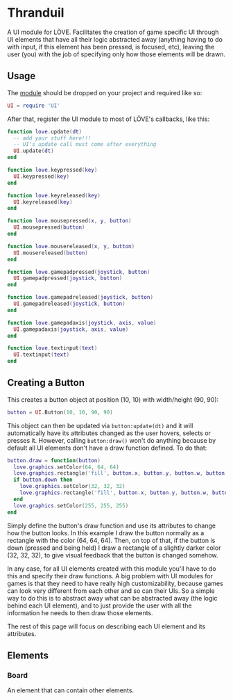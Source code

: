 # Thranduil

A UI module for LÖVE. Facilitates the creation of game specific UI through UI elements that have all 
their logic abstracted away (anything having to do with input, if this element has been pressed, is focused, etc), 
leaving the user (you) with the job of specifying only how those elements will be drawn. 

## Usage

The [module]() should be dropped on your project and required like so:

```lua
UI = require 'UI'
```

After that, register the UI module to most of LÖVE's callbacks, like this:

```lua
function love.update(dt)
  -- add your stuff here!!!
  -- UI's update call must come after everything
  UI.update(dt)
end

function love.keypressed(key)
  UI.keypressed(key)
end

function love.keyreleased(key)
  UI.keyreleased(key)
end

function love.mousepressed(x, y, button)
  UI.mousepressed(button)
end

function love.mousereleased(x, y, button)
  UI.mousereleased(button)
end

function love.gamepadpressed(joystick, button)
  UI.gamepadpressed(joystick, button)
end

function love.gamepadreleased(joystick, button)
  UI.gamepadreleased(joystick, button)
end

function love.gamepadaxis(joystick, axis, value)
  UI.gamepadaxis(joystick, axis, value)
end

function love.textinput(text)
  UI.textinput(text)
end
```

## Creating a Button

This creates a button object at position (10, 10) with width/height (90, 90):

```lua
button = UI.Button(10, 10, 90, 90)
```

This object can then be updated via `button:update(dt)` and it will automatically have its attributes changed as the user hovers, selects or presses it. However, calling `button:draw()` won't do anything because by default all UI elements don't have a draw function defined. To do that:

```lua
button.draw = function(button)
  love.graphics.setColor(64, 64, 64)
  love.graphics.rectangle('fill', button.x, button.y, button.w, button.h)
  if button.down then
    love.graphics.setColor(32, 32, 32)
    love.graphics.rectangle('fill', button.x, button.y, button.w, button.h)
  end
  love.graphics.setColor(255, 255, 255)
end
```

Simply define the button's draw function and use its attributes to change how the button looks. In this example I draw the button normally as a rectangle with the color (64, 64, 64). Then, on top of that, if the button is down (pressed and being held) I draw a rectangle of a slightly darker color (32, 32, 32), to give visual feedback that the button is changed somehow.

In any case, for all UI elements created with this module you'll have to do this and specify their draw functions. A big problem with UI modules for games is that they need to have really high customizability, because games can look very different from each other and so can their UIs. So a simple way to do this is to abstract away what can be abstracted away (the logic behind each UI element), and to just provide the user with all the information he needs to then draw those elements. 

The rest of this page will focus on describing each UI element and its attributes.

## Elements

### Board

An element that can contain other elements.


